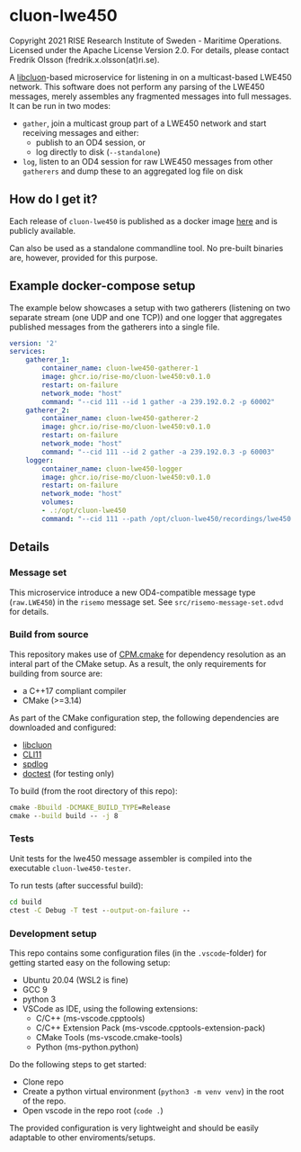 # cluon-lwe450

Copyright 2021 RISE Research Institute of Sweden - Maritime Operations. Licensed under the Apache License Version 2.0. For details, please contact Fredrik Olsson (fredrik.x.olsson(at)ri.se).

A [libcluon](https://github.com/chrberger/libcluon)-based microservice for listening in on a multicast-based LWE450 network. This software does not perform any parsing of the LWE450 messages, merely assembles any fragmented messages into full messages. It can be run in two modes:
* `gather`, join a multicast group part of a LWE450 network and start receiving messages and either:
  * publish to an OD4 session, or
  * log directly to disk (`--standalone`)
* `log`, listen to an OD4 session for raw LWE450 messages from other `gatherers`  and dump these to an aggregated log file on disk

## How do I get it?
Each release of `cluon-lwe450` is published as a docker image [here](https://github.com/orgs/RISE-MO/packages/container/package/cluon-lwe450) and is publicly available.

Can also be used as a standalone commandline tool. No pre-built binaries are, however, provided for this purpose.

## Example docker-compose setup
The example below showcases a setup with two gatherers (listening on two separate stream (one UDP and one TCP)) and one logger that aggregates published messages from the gatherers into a single file.
```yaml
version: '2'
services:    
    gatherer_1:
        container_name: cluon-lwe450-gatherer-1
        image: ghcr.io/rise-mo/cluon-lwe450:v0.1.0
        restart: on-failure
        network_mode: "host"
        command: "--cid 111 --id 1 gather -a 239.192.0.2 -p 60002"
    gatherer_2:
        container_name: cluon-lwe450-gatherer-2
        image: ghcr.io/rise-mo/cluon-lwe450:v0.1.0
        restart: on-failure
        network_mode: "host"
        command: "--cid 111 --id 2 gather -a 239.192.0.3 -p 60003"
    logger:
        container_name: cluon-lwe450-logger
        image: ghcr.io/rise-mo/cluon-lwe450:v0.1.0
        restart: on-failure
        network_mode: "host"
        volumes:
        - .:/opt/cluon-lwe450
        command: "--cid 111 --path /opt/cluon-lwe450/recordings/lwe450.log log"
```

## Details

### Message set
This microservice introduce a new OD4-compatible message type (`raw.LWE450`) in the `risemo` message set. See `src/risemo-message-set.odvd` for details.

### Build from source
This repository makes use of [CPM.cmake](https://github.com/cpm-cmake/CPM.cmake) for dependency resolution as an interal part of the CMake setup. As a result, the only requirements for building from source are:
* a C++17 compliant compiler
* CMake (>=3.14)

As part of the CMake configuration step, the following dependencies are downloaded and configured:
* [libcluon](https://github.com/chrberger/libcluon)
* [CLI11](https://github.com/CLIUtils/CLI11)
* [spdlog](https://github.com/gabime/spdlog)
* [doctest](https://github.com/onqtam/doctest) (for testing only)

To build (from the root directory of this repo):
```cmd
cmake -Bbuild -DCMAKE_BUILD_TYPE=Release
cmake --build build -- -j 8
```

### Tests

Unit tests for the lwe450 message assembler is compiled into the executable `cluon-lwe450-tester`.

To run tests (after successful build):
```cmd
cd build
ctest -C Debug -T test --output-on-failure --
```


### Development setup
This repo contains some configuration files (in the `.vscode`-folder) for getting started easy on the following setup:
* Ubuntu 20.04 (WSL2 is fine)
* GCC 9
* python 3
* VSCode as IDE, using the following extensions:
  - C/C++ (ms-vscode.cpptools)
  - C/C++ Extension Pack (ms-vscode.cpptools-extension-pack)
  - CMake Tools (ms-vscode.cmake-tools)
  - Python (ms-python.python)

Do the following steps to get started:
* Clone repo
* Create a python virtual environment (`python3 -m venv venv`) in the root of the repo.
* Open vscode in the repo root (`code .`)

The provided configuration is very lightweight and should be easily adaptable to other enviroments/setups.

